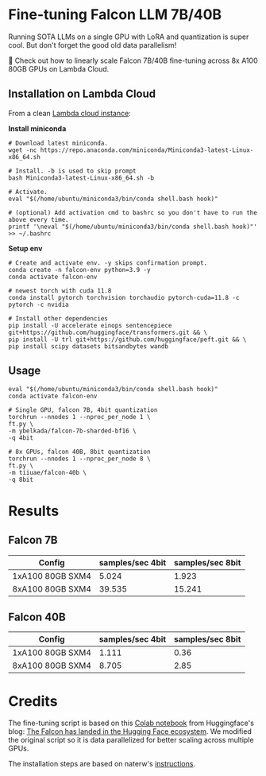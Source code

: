 # Fine-tuning Falcon LLM 7B/40B

Running SOTA LLMs on a single GPU with LoRA and quantization is super cool. But don't forget the good old data parallelism! 

📢 Check out how to linearly scale Falcon 7B/40B fine-tuning across 8x A100 80GB GPUs on Lambda Cloud.
 
## Installation on Lambda Cloud

From a clean [Lambda cloud instance](https://cloud.lambdalabs.com/):

**Install miniconda**

```
# Download latest miniconda.
wget -nc https://repo.anaconda.com/miniconda/Miniconda3-latest-Linux-x86_64.sh

# Install. -b is used to skip prompt
bash Miniconda3-latest-Linux-x86_64.sh -b

# Activate.
eval "$(/home/ubuntu/miniconda3/bin/conda shell.bash hook)"

# (optional) Add activation cmd to bashrc so you don't have to run the above every time.
printf '\neval "$(/home/ubuntu/miniconda3/bin/conda shell.bash hook)"' >> ~/.bashrc
```

**Setup env**

```
# Create and activate env. -y skips confirmation prompt.
conda create -n falcon-env python=3.9 -y
conda activate falcon-env

# newest torch with cuda 11.8
conda install pytorch torchvision torchaudio pytorch-cuda=11.8 -c pytorch -c nvidia

# Install other dependencies
pip install -U accelerate einops sentencepiece git+https://github.com/huggingface/transformers.git && \
pip install -U trl git+https://github.com/huggingface/peft.git && \
pip install scipy datasets bitsandbytes wandb
```

## Usage

```
eval "$(/home/ubuntu/miniconda3/bin/conda shell.bash hook)"
conda activate falcon-env

# Single GPU, falcon 7B, 4bit quantization
torchrun --nnodes 1 --nproc_per_node 1 \
ft.py \
-m ybelkada/falcon-7b-sharded-bf16 \
-q 4bit

# 8x GPUs, falcon 40B, 8bit quantization
torchrun --nnodes 1 --nproc_per_node 8 \
ft.py \
-m tiiuae/falcon-40b \
-q 8bit
```

# Results

## Falcon 7B

| Config      | samples/sec 4bit | samples/sec 8bit |
| ----------- | ----------- |----------- |
| 1xA100 80GB SXM4   |   5.024  |1.923     |
| 8xA100 80GB SXM4   |   39.535  |15.241    |

## Falcon 40B

| Config      | samples/sec 4bit | samples/sec 8bit |
| ----------- | ----------- |----------- |
| 1xA100 80GB SXM4   |  1.111     | 0.36 |
| 8xA100 80GB SXM4   |   8.705    | 2.85 |



# Credits

The fine-tuning script is based on this [Colab notebook](https://colab.research.google.com/drive/1BiQiw31DT7-cDp1-0ySXvvhzqomTdI-o?usp=sharing) from Huggingface's blog: [The Falcon has landed in the Hugging Face ecosystem](https://huggingface.co/blog/falcon#fine-tuning-with-peft). We modified the original script so it is data parallelized for better scaling across multiple GPUs.

The installation steps are based on naterw's [instructions](https://huggingface.co/tiiuae/falcon-40b/discussions/18#647939c2c68a021fbba88182).
